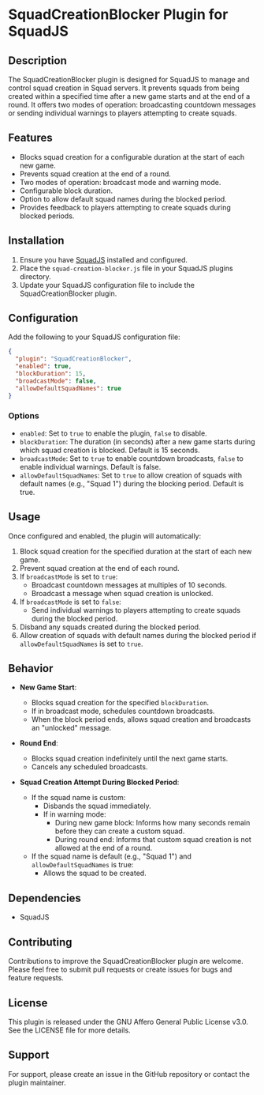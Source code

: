 # SquadCreationBlocker Plugin for SquadJS

## Description

The SquadCreationBlocker plugin is designed for SquadJS to manage and control squad creation in Squad servers. It prevents squads from being created within a specified time after a new game starts and at the end of a round. It offers two modes of operation: broadcasting countdown messages or sending individual warnings to players attempting to create squads.

## Features

- Blocks squad creation for a configurable duration at the start of each new game.
- Prevents squad creation at the end of a round.
- Two modes of operation: broadcast mode and warning mode.
- Configurable block duration.
- Option to allow default squad names during the blocked period.
- Provides feedback to players attempting to create squads during blocked periods.

## Installation

1. Ensure you have [SquadJS](https://github.com/Team-Silver-Sphere/SquadJS) installed and configured.
2. Place the `squad-creation-blocker.js` file in your SquadJS plugins directory.
3. Update your SquadJS configuration file to include the SquadCreationBlocker plugin.

## Configuration

Add the following to your SquadJS configuration file:

```json
{
  "plugin": "SquadCreationBlocker",
  "enabled": true,
  "blockDuration": 15,
  "broadcastMode": false,
  "allowDefaultSquadNames": true
}
```

### Options

- `enabled`: Set to `true` to enable the plugin, `false` to disable.
- `blockDuration`: The duration (in seconds) after a new game starts during which squad creation is blocked. Default is 15 seconds.
- `broadcastMode`: Set to `true` to enable countdown broadcasts, `false` to enable individual warnings. Default is false.
- `allowDefaultSquadNames`: Set to `true` to allow creation of squads with default names (e.g., "Squad 1") during the blocking period. Default is true.

## Usage

Once configured and enabled, the plugin will automatically:

1. Block squad creation for the specified duration at the start of each new game.
2. Prevent squad creation at the end of each round.
3. If `broadcastMode` is set to `true`:
   - Broadcast countdown messages at multiples of 10 seconds.
   - Broadcast a message when squad creation is unlocked.
4. If `broadcastMode` is set to `false`:
   - Send individual warnings to players attempting to create squads during the blocked period.
5. Disband any squads created during the blocked period.
6. Allow creation of squads with default names during the blocked period if `allowDefaultSquadNames` is set to `true`.

## Behavior

- **New Game Start**: 
  - Blocks squad creation for the specified `blockDuration`.
  - If in broadcast mode, schedules countdown broadcasts.
  - When the block period ends, allows squad creation and broadcasts an "unlocked" message.

- **Round End**: 
  - Blocks squad creation indefinitely until the next game starts.
  - Cancels any scheduled broadcasts.

- **Squad Creation Attempt During Blocked Period**:
  - If the squad name is custom:
    - Disbands the squad immediately.
    - If in warning mode:
      - During new game block: Informs how many seconds remain before they can create a custom squad.
      - During round end: Informs that custom squad creation is not allowed at the end of a round.
  - If the squad name is default (e.g., "Squad 1") and `allowDefaultSquadNames` is true:
    - Allows the squad to be created.

## Dependencies

- SquadJS

## Contributing

Contributions to improve the SquadCreationBlocker plugin are welcome. Please feel free to submit pull requests or create issues for bugs and feature requests.

## License

This plugin is released under the GNU Affero General Public License v3.0. See the LICENSE file for more details.

## Support

For support, please create an issue in the GitHub repository or contact the plugin maintainer.

